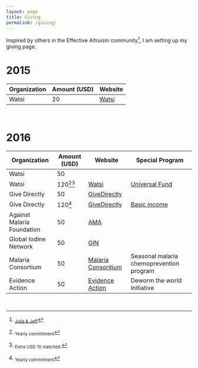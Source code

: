 ```yaml
---
layout: page
title: Giving
permalink: /giving/
---
```


Inspired by others in the Effective Altruism community[^1], I am setting up my giving page.

# 2015

| Organization   | Amount (USD)  | Website   |
| -------------  | ------------- |-----------|
| Watsi          | 20   		 | [Watsi](http://watsi.org) |

<br/>

# 2016 

| Organization   | Amount (USD)  | Website  	    | Special Program  |
| -------------  | ------------- |---------------   | ---------------- |
| Watsi          | 50  		     |                  |                  |
| Watsi          | 120[^2][^3]		 | [Watsi](http://watsi.org)        | [Universal Fund](https://watsi.org/universal-fund)   |
| Give Directly  | 50  			 | [GiveDirectly](http://givedirectly.org) |                  |  
| Give Directly  | 120[^2]  	 | [GiveDirectly](http://givedirectly.org) | [Basic income](https://www.givedirectly.org/basic-income) |   
| Against Malaria Foundation          | 50  		     |  [AMA](https://www.againstmalaria.com/)                |                  |
| Global Iodine Network         | 50  		     |  [GIN](http://www.ign.org/) |                  |
|Malaria Consortium | 50 | [Malaria Consoritium](http://www.malariaconsortium.org/) | Seasonal malaria chemoprevention program  |
|Evidence Action  | 50 | [Evidence Action](https://www.evidenceaction.org/dewormtheworld) | Deworm the world Initiative  |


<br/>

[^1]: <sub>[Julia & Jeff](http://www.jefftk.com/donations)</sub>
[^2]: <sub>Yearly commitment</sub>
[^3]: <sub>Extra USD 10 matched.</sub>


